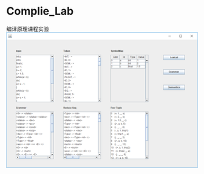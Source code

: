 # Complie_Lab
编译原理课程实验
![image](https://github.com/1160300212/Complie_Lab/blob/master/image/gui.png)
